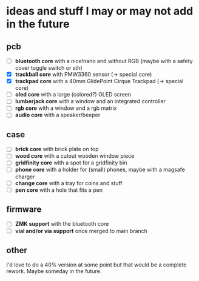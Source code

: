 # ideas and stuff I may or may not add in the future

## pcb

- [ ] **bluetooth core** with a nice!nano and without RGB (maybe with a safety cover toggle switch or sth)
- [x] **trackball core** with PMW3360 sensor (&rarr; special core)
- [x] **trackpad core** with a 40mm GlidePoint Cirque Trackpad (&rarr; special core)
- [ ] **oled core** with a large (colored?) OLED screen
- [ ] **lumberjack core** with a window and an integrated controller
- [ ] **rgb core** with a window and a rgb matrix
- [ ] **audio core** with a speaker/beeper

## case

- [ ] **brick core** with brick plate on top
- [ ] **wood core** with a cutout wooden window piece
- [ ] **gridfinity core** with a spot for a gridfinity bin
- [ ] **phone core** with a holder for (small) phones, maybe with a magsafe charger
- [ ] **change core** with a tray for coins and stuff
- [ ] **pen core** with a hole that fits a pen

## firmware

- [ ] **ZMK support** with the bluetooth core
- [ ] **vial and/or via support** once merged to main branch

## other

I'd love to do a 40% version at some point but that would be a complete rework. Maybe someday in the future.
